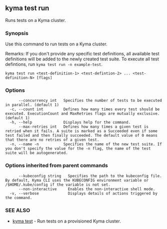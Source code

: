 ## kyma test run

Runs tests on a Kyma cluster.

### Synopsis

Use this command to run tests on a Kyma cluster.

Remarks: 
If you don't provide any specific test definitions, all available test definitions will be added to the newly created test suite.
To execute all test defintions, run `kyma test run -n example-test`.



```
kyma test run <test-definition-1> <test-defintion-2> ... <test-definition-N> [flags]
```

### Options

```
      --concurrency int   Specifies the number of tests to be executed in parallel. (default 1)
  -c, --count int         Defines how many times every test should be executed. ExecutionCount and MaxRetries flags are mutually exclusive. (default 1)
  -h, --help              Displays help for the command.
      --max-retries int   Defines how many times a given test is retried when it fails. A suite is marked as a Succeeded even if some test failed and then finally succeeded. The default value of 0 means that there are no retries of a given test.
  -n, --name -n           Specifies the name of the new test suite. If you don't specify the value for the -n flag, the name of the test suite will be autogenerated.
```

### Options inherited from parent commands

```
      --kubeconfig string   Specifies the path to the kubeconfig file. By default, Kyma CLI uses the KUBECONFIG environment variable or /$HOME/.kube/config if the variable is not set.
      --non-interactive     Enables the non-interactive shell mode.
  -v, --verbose             Displays details of actions triggered by the command.
```

### SEE ALSO

* [kyma test](kyma_test.md)	 - Run tests on a provisioned Kyma cluster.


